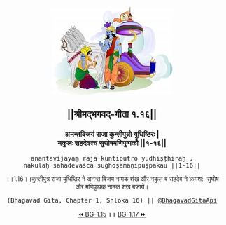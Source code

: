 <center><img src="../../asset/BG.png" alt="#API #bhagavadgitaapi #slok #nodejs #js #api #gitaapi #krishna #hinduism #vedic #ISKCON #shreemadbhagavadgita #technology"/>
<h2>||श्रीमद्‍भगवद्‍-गीता १.१६||</h2>
<h3>अनन्तविजयं राजा कुन्तीपुत्रो युधिष्ठिरः |<br/>नकुलः सहदेवश्च सुघोषमणिपुष्पकौ ||१-१६||</h3>
<pre>anantavijayaṃ rājā kuntīputro yudhiṣṭhiraḥ .<br/>nakulaḥ sahadevaśca sughoṣamaṇipuṣpakau ||1-16||</pre>
<p>।।1.16।।कुन्तीपुत्र राजा युधिष्ठिर ने अनन्त विजय नामक शंख और नकुल व सहदेव ने क्रमश:  सुघोष और मणिपुष्पक नामक शंख बजाये।</p>
<pre>(Bhagavad Gita, Chapter 1, Shloka 16) || <a href="https://twitter.com/bhagavadgitaapi">@BhagavadGitaApi</a></pre><a href="../../1/15">⏪  BG-1.15</a><b>        ।।        </b><a href="../../1/17">BG-1.17  ⏩</a></center>